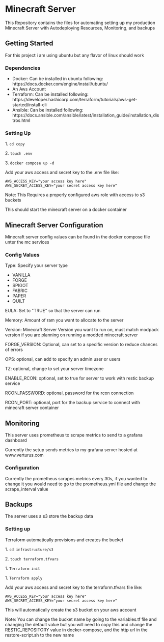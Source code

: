 <h1>Minecraft Server</h1>
<p>This Repository contains the files for automating setting up my production Minecraft Server with Autodeploying Resources, Monitoring, and backups </p>
<h2>Getting Started</h2>
<p>For this project i am using ubuntu but any flavor of linux should work</p>
<h3>Dependencies</h3>
<ul>
  <li>Docker: Can be installed in ubuntu following: https://docs.docker.com/engine/install/ubuntu/</li>
  <li>An Aws Account</li>
  <li>Terraform: Can be installed following: https://developer.hashicorp.com/terraform/tutorials/aws-get-started/install-cli</li>
  <li>Ansible: Can be installed following: https://docs.ansible.com/ansible/latest/installation_guide/installation_distros.html</li>
</ul>
<h3>Setting Up</h3>
<p>1. <code>cd copy</code></p>
<p>2. <code>touch .env</code></p>
<p>3. <code>docker compose up -d</code></p>

<p>Add your aws access and secret key to the .env file like:</p>

```env
AWS_ACCESS_KEY="your access key here"
AWS_SECRET_ACCESS_KEY="your secret access key here"
```
<p>Note: This Requires a properly configured aws role with access to s3 buckets</p>
<p>This should start the minecraft server on a docker container</p>

<h2>Minecraft Server Configuration</h2>
<p>Minecraft server config values can be found in the docker compose file unter the mc services</p>
<h3> Config Values</h3>
<p>Type: Specify your server type</p>
<ul> 
  <li>VANILLA</li>
  <li>FORGE</li>
  <li>SPIGOT</li>
  <li>FABRIC</li>
  <li>PAPER</li>
  <li>QUILT</li>
</ul>
<p>EULA: Set to "TRUE" so that the server can run</p>
<p>Memory: Amount of ram you want to allocate to the server</p>
<p>Version: Minecraft Server Version you want to run on, must match modpack version if you are planning on running a modded minecraft server</p>
<p>FORGE_VERSION: Optional, can set to a specific version to reduce chances of errors</p>
<p>OPS: optional, can add to specify an admin user or users</p>
<p>TZ: optional, change to set your server timezone</p>
<p>ENABLE_RCON: optional, set to true for server to work with restic backup service</p>
<p>RCON_PASSWORD: optional, password for the rcon connection</p>
<p>RCON_PORT: optional, port for the backup service to connect with minecraft server container</p>
<h2>Monitoring</h2>
<p>This server uses prometheus to scrape metrics to send to a grafana dashboard</p>
<p>Currently the setup sends metrics to my grafana server hosted at www.verturus.com</p>
<h3>Configuration</h3>
<p>Currently the prometheus scrapes metrics every 30s, if you wanted to change it you would need to go to the prometheus.yml file and change the scrape_interval value</p>
<h2>Backups</h2>
<p>The server uses a s3 store the backup data</p>
<h3>Setting up</h3>
<p>Terraform automatically provisions and creates the bucket</p>
<p>1. <code>cd infrastructure/s3</code></p>
<p>2. <code>touch terraform.tfvars</code></p>
<p>1. <code>Terraform init</code></p>
<p>1. <code>Terraform apply</code></p>

<p>Add your aws access and secret key to the terraform.tfvars file like:</p>

```env
AWS_ACCESS_KEY="your access key here"
AWS_SECRET_ACCESS_KEY="your secret access key here"
```
<p>This will automatically create the s3 bucket on your aws account</p>
<p>
  Note: You can change the bucket name by going to the variables.tf file and changing the default value but you will need
  to copy this and change the RESTIC_REPOSITORY value in docker-compose, and the http url in the restore-script.sh to the new name
</p>
